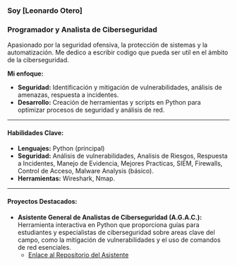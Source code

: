 ### Soy [Leonardo Otero]
### Programador y Analista de Ciberseguridad

Apasionado por la seguridad ofensiva, la protección de sistemas y la automatización. Me dedico a escribir codigo que pueda ser util en el ámbito de la ciberseguridad.

**Mi enfoque:**
* **Seguridad:** Identificación y mitigación de vulnerabilidades, análisis de amenazas, respuesta a incidentes.
* **Desarrollo:** Creación de herramientas y scripts en Python para optimizar procesos de seguridad y análisis de red.


---

#### Habilidades Clave:

* **Lenguajes:** Python (principal)
* **Seguridad:** Análisis de vulnerabilidades, Analisis de Riesgos, Respuesta a Incidentes, Manejo de Evidencia, Mejores Practicas, SIEM, Firewalls, Control de Acceso, Malware Analysis (básico).
* **Herramientas:** Wireshark, Nmap.

---

#### Proyectos Destacados:

* **Asistente General de Analistas de Ciberseguridad (A.G.A.C.):** Herramienta interactiva en Python que proporciona guías para estudiantes y especialistas de ciberseguridad sobre areas clave del campo, como la mitigación de vulnerabilidades y el uso de comandos de red esenciales.
    * [Enlace al Repositorio del Asistente](https://github.com/leonardootero037/Asistente-soluciones-vulnerabilidades) 

